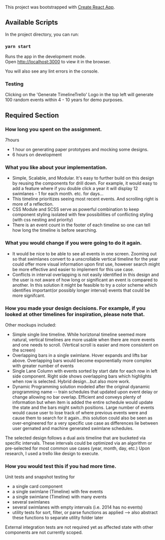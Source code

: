 This project was bootstrapped with [Create React App](https://github.com/facebook/create-react-app).

## Available Scripts

In the project directory, you can run:

### `yarn start`

Runs the app in the development mode.<br>
Open [http://localhost:3000](http://localhost:3000) to view it in the browser.

You will also see any lint errors in the console.

### Testing

Clicking on the 'Generate TimelineTrello' Logo in the top left will generate 100 random events within 4 - 10 years for demo purposes. 

## Required Section

### How long you spent on the assignment. 

7hours
* 1 hour on generating paper prototypes and mocking some designs.  
* 6 hours on development

### What you like about your implementation. 
* Simple, Scalable, and Modular. It's easy to further build on this design by reusing the components for drill down. 
For example, it would easy to add a feature where if you double click a year it will display 12 swimlanes - 1 for each month. 
etc. for days... 
* This timeline prioritizes seeing most recent events. And scrolling right is more of a reflection. 
* CSS Module and SCSS serve as powerful combination to keep component styling isolated with few possibilities of conflicting styling (with css nesting and priority)
* There is an event count in the footer of each timeline so one can tell how long the timeline is before searching. 

### What you would change if you were going to do it again.
* It would be nice to be able to see all events in one screen. Zooming out so that swimlanes convert to a unscrollable vertical timeline for the year could offer more visual information upon first use, however search might be more effective and easier to implement for this use case. 
* Conflicts in interval overlapping is not easily identified in this design and the user is not aware of how long or significant an event is compared to another. In this solution it might be feasible to try a color scheme which identifies important(or possibly longer interval) events that could be more signifcant. 

### How you made your design decisions. For example, if you looked at other timelines for inspiration, please note that.
Other mockups included: 
* Simple single line timeline. While horiztonal timeline seemed more natural, vertical timelines are more usable when there are more events and one needs to scroll. (Vertical scroll is easier and more consistent on the screen)
* Overlapping bars in a single swimlane. Hover expands and lifts bar above. Overlapping bars would become exponentially more complex with greater number of events
* Single Lane Column with events sorted by start date for each row in left side component. Right side shows overlapping bars which highlights when row is selected. Hybrid design...but also more work. 
* Dynamic Programming solution modeled after the original dyanamic programming name -- train schedules that updated upon event delay or change allowing no bar overlap. Efficient and conveys plenty of information but when item is added the entire schedule would update the state and the bars might switch positions. Large number of events would cause user to lose track of where previous events were and cause them to search for it again...this solution could also be seen as over-engineered for a very specific use case as differences lie between user gernated and machine generated swimlane schedules. 

The selected design follows a dual axis timeline that are bucketed via specific intervals. These intervals could be optimized via an algorithm or pre-selected for most common use cases (year, month, day, etc.) Upon research, I used a trello like design to execute. 


### How you would test this if you had more time.
Unit tests and snapshot testing for  
* a single card component
* a single swimlane (Timeline) with few events 
* a single swimlane (Timeline) with many events
* several swimlanes 
* several swimlanes with empty intervals (i.e. 2014 has no events) 
* utility tests for sort, filter, or parse functions as applied --> also abstract these functions to separate utility folder later

External integration tests are not required yet as affected state with other components are not currently scoped. 